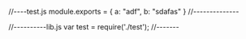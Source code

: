 //----test.js
module.exports = {
    a: "adf",
    b: "sdafas"
}
//--------------

//----------lib.js
var test = require('./test');
//-------


